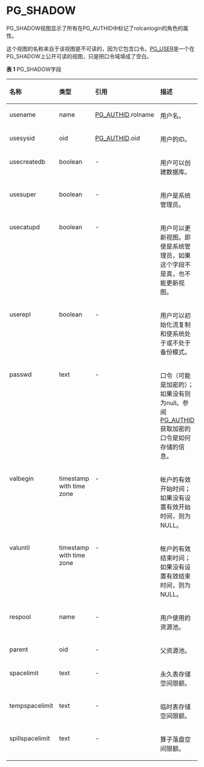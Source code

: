 # PG\_SHADOW<a name="ZH-CN_TOPIC_0289900422"></a>

PG\_SHADOW视图显示了所有在PG\_AUTHID中标记了rolcanlogin的角色的属性。

这个视图的名称来自于该视图是不可读的，因为它包含口令。[PG\_USER](PG_USER.md)是一个在PG\_SHADOW上公开可读的视图，只是把口令域填成了空白。

**表 1**  PG\_SHADOW字段

<a name="zh-cn_topic_0283136753_zh-cn_topic_0237122436_zh-cn_topic_0059778735_t0ad252bdb8024160816353f61e3bad0d"></a>
<table><thead align="left"><tr id="zh-cn_topic_0283136753_zh-cn_topic_0237122436_zh-cn_topic_0059778735_rf5d3d56d7ca540e49df0e63f3a534d81"><th class="cellrowborder" valign="top" width="17.11%" id="mcps1.2.5.1.1"><p id="zh-cn_topic_0283136753_zh-cn_topic_0237122436_zh-cn_topic_0059778735_abeddac62771547d3820cd7abb2121ede"><a name="zh-cn_topic_0283136753_zh-cn_topic_0237122436_zh-cn_topic_0059778735_abeddac62771547d3820cd7abb2121ede"></a><a name="zh-cn_topic_0283136753_zh-cn_topic_0237122436_zh-cn_topic_0059778735_abeddac62771547d3820cd7abb2121ede"></a>名称</p>
</th>
<th class="cellrowborder" valign="top" width="19.17%" id="mcps1.2.5.1.2"><p id="zh-cn_topic_0283136753_zh-cn_topic_0237122436_zh-cn_topic_0059778735_af3e014174746494ab7eb5239b44d1416"><a name="zh-cn_topic_0283136753_zh-cn_topic_0237122436_zh-cn_topic_0059778735_af3e014174746494ab7eb5239b44d1416"></a><a name="zh-cn_topic_0283136753_zh-cn_topic_0237122436_zh-cn_topic_0059778735_af3e014174746494ab7eb5239b44d1416"></a>类型</p>
</th>
<th class="cellrowborder" valign="top" width="21.060000000000002%" id="mcps1.2.5.1.3"><p id="zh-cn_topic_0283136753_zh-cn_topic_0237122436_zh-cn_topic_0059778735_afcf72e94da6a4be884048056c370c7da"><a name="zh-cn_topic_0283136753_zh-cn_topic_0237122436_zh-cn_topic_0059778735_afcf72e94da6a4be884048056c370c7da"></a><a name="zh-cn_topic_0283136753_zh-cn_topic_0237122436_zh-cn_topic_0059778735_afcf72e94da6a4be884048056c370c7da"></a>引用</p>
</th>
<th class="cellrowborder" valign="top" width="42.66%" id="mcps1.2.5.1.4"><p id="zh-cn_topic_0283136753_zh-cn_topic_0237122436_zh-cn_topic_0059778735_a21e6c8f77dd6495c848b83d3b5f4a8df"><a name="zh-cn_topic_0283136753_zh-cn_topic_0237122436_zh-cn_topic_0059778735_a21e6c8f77dd6495c848b83d3b5f4a8df"></a><a name="zh-cn_topic_0283136753_zh-cn_topic_0237122436_zh-cn_topic_0059778735_a21e6c8f77dd6495c848b83d3b5f4a8df"></a>描述</p>
</th>
</tr>
</thead>
<tbody><tr id="zh-cn_topic_0283136753_zh-cn_topic_0237122436_zh-cn_topic_0059778735_r041b7866bcd54f0bb7f394ec81bbaae0"><td class="cellrowborder" valign="top" width="17.11%" headers="mcps1.2.5.1.1 "><p id="zh-cn_topic_0283136753_zh-cn_topic_0237122436_zh-cn_topic_0059778735_afc68bfdeadfb4fda8930c1264c543d6f"><a name="zh-cn_topic_0283136753_zh-cn_topic_0237122436_zh-cn_topic_0059778735_afc68bfdeadfb4fda8930c1264c543d6f"></a><a name="zh-cn_topic_0283136753_zh-cn_topic_0237122436_zh-cn_topic_0059778735_afc68bfdeadfb4fda8930c1264c543d6f"></a>usename</p>
</td>
<td class="cellrowborder" valign="top" width="19.17%" headers="mcps1.2.5.1.2 "><p id="zh-cn_topic_0283136753_zh-cn_topic_0237122436_zh-cn_topic_0059778735_a5c97dba62ae944368ad43223a4007f54"><a name="zh-cn_topic_0283136753_zh-cn_topic_0237122436_zh-cn_topic_0059778735_a5c97dba62ae944368ad43223a4007f54"></a><a name="zh-cn_topic_0283136753_zh-cn_topic_0237122436_zh-cn_topic_0059778735_a5c97dba62ae944368ad43223a4007f54"></a>name</p>
</td>
<td class="cellrowborder" valign="top" width="21.060000000000002%" headers="mcps1.2.5.1.3 "><p id="zh-cn_topic_0283136753_zh-cn_topic_0237122436_zh-cn_topic_0059778735_a3adf7dfe6e344393b54b170751dd20c9"><a name="zh-cn_topic_0283136753_zh-cn_topic_0237122436_zh-cn_topic_0059778735_a3adf7dfe6e344393b54b170751dd20c9"></a><a name="zh-cn_topic_0283136753_zh-cn_topic_0237122436_zh-cn_topic_0059778735_a3adf7dfe6e344393b54b170751dd20c9"></a><a href="PG_AUTHID.md">PG_AUTHID</a>.rolname</p>
</td>
<td class="cellrowborder" valign="top" width="42.66%" headers="mcps1.2.5.1.4 "><p id="zh-cn_topic_0283136753_zh-cn_topic_0237122436_zh-cn_topic_0059778735_aeca26d1e9e8a494cb058b225adda6e87"><a name="zh-cn_topic_0283136753_zh-cn_topic_0237122436_zh-cn_topic_0059778735_aeca26d1e9e8a494cb058b225adda6e87"></a><a name="zh-cn_topic_0283136753_zh-cn_topic_0237122436_zh-cn_topic_0059778735_aeca26d1e9e8a494cb058b225adda6e87"></a>用户名。</p>
</td>
</tr>
<tr id="zh-cn_topic_0283136753_zh-cn_topic_0237122436_zh-cn_topic_0059778735_re1a01047b4844ef88819dc63aa18a5ee"><td class="cellrowborder" valign="top" width="17.11%" headers="mcps1.2.5.1.1 "><p id="zh-cn_topic_0283136753_zh-cn_topic_0237122436_zh-cn_topic_0059778735_a8af985e9fb96466e9d78ad37f0f7bc00"><a name="zh-cn_topic_0283136753_zh-cn_topic_0237122436_zh-cn_topic_0059778735_a8af985e9fb96466e9d78ad37f0f7bc00"></a><a name="zh-cn_topic_0283136753_zh-cn_topic_0237122436_zh-cn_topic_0059778735_a8af985e9fb96466e9d78ad37f0f7bc00"></a>usesysid</p>
</td>
<td class="cellrowborder" valign="top" width="19.17%" headers="mcps1.2.5.1.2 "><p id="zh-cn_topic_0283136753_zh-cn_topic_0237122436_zh-cn_topic_0059778735_a89058e2e5dcf4d7ba155343b157b3229"><a name="zh-cn_topic_0283136753_zh-cn_topic_0237122436_zh-cn_topic_0059778735_a89058e2e5dcf4d7ba155343b157b3229"></a><a name="zh-cn_topic_0283136753_zh-cn_topic_0237122436_zh-cn_topic_0059778735_a89058e2e5dcf4d7ba155343b157b3229"></a>oid</p>
</td>
<td class="cellrowborder" valign="top" width="21.060000000000002%" headers="mcps1.2.5.1.3 "><p id="zh-cn_topic_0283136753_zh-cn_topic_0237122436_zh-cn_topic_0059778735_a17e51b6257574da7bf6c8459b81c2f03"><a name="zh-cn_topic_0283136753_zh-cn_topic_0237122436_zh-cn_topic_0059778735_a17e51b6257574da7bf6c8459b81c2f03"></a><a name="zh-cn_topic_0283136753_zh-cn_topic_0237122436_zh-cn_topic_0059778735_a17e51b6257574da7bf6c8459b81c2f03"></a><a href="PG_AUTHID.md">PG_AUTHID</a>.oid</p>
</td>
<td class="cellrowborder" valign="top" width="42.66%" headers="mcps1.2.5.1.4 "><p id="zh-cn_topic_0283136753_zh-cn_topic_0237122436_zh-cn_topic_0059778735_a78b4cd623d584eec802ee44cffd1ecd6"><a name="zh-cn_topic_0283136753_zh-cn_topic_0237122436_zh-cn_topic_0059778735_a78b4cd623d584eec802ee44cffd1ecd6"></a><a name="zh-cn_topic_0283136753_zh-cn_topic_0237122436_zh-cn_topic_0059778735_a78b4cd623d584eec802ee44cffd1ecd6"></a>用户的ID。</p>
</td>
</tr>
<tr id="zh-cn_topic_0283136753_zh-cn_topic_0237122436_zh-cn_topic_0059778735_rfb0982b9fd3b4760ab6b2748c7c82002"><td class="cellrowborder" valign="top" width="17.11%" headers="mcps1.2.5.1.1 "><p id="zh-cn_topic_0283136753_zh-cn_topic_0237122436_zh-cn_topic_0059778735_a1205d8d899ad4128bf95ef2b21ce3198"><a name="zh-cn_topic_0283136753_zh-cn_topic_0237122436_zh-cn_topic_0059778735_a1205d8d899ad4128bf95ef2b21ce3198"></a><a name="zh-cn_topic_0283136753_zh-cn_topic_0237122436_zh-cn_topic_0059778735_a1205d8d899ad4128bf95ef2b21ce3198"></a>usecreatedb</p>
</td>
<td class="cellrowborder" valign="top" width="19.17%" headers="mcps1.2.5.1.2 "><p id="zh-cn_topic_0283136753_zh-cn_topic_0237122436_zh-cn_topic_0059778735_ab2d16a44fb66402e92f3cd750295c075"><a name="zh-cn_topic_0283136753_zh-cn_topic_0237122436_zh-cn_topic_0059778735_ab2d16a44fb66402e92f3cd750295c075"></a><a name="zh-cn_topic_0283136753_zh-cn_topic_0237122436_zh-cn_topic_0059778735_ab2d16a44fb66402e92f3cd750295c075"></a><span id="zh-cn_topic_0283136753_zh-cn_topic_0237122436_text4110943203015"><a name="zh-cn_topic_0283136753_zh-cn_topic_0237122436_text4110943203015"></a><a name="zh-cn_topic_0283136753_zh-cn_topic_0237122436_text4110943203015"></a>boolean</span></p>
</td>
<td class="cellrowborder" valign="top" width="21.060000000000002%" headers="mcps1.2.5.1.3 "><p id="zh-cn_topic_0283136753_zh-cn_topic_0237122436_zh-cn_topic_0059778735_a87c3314cb6834efa85f19d3771d9e57f"><a name="zh-cn_topic_0283136753_zh-cn_topic_0237122436_zh-cn_topic_0059778735_a87c3314cb6834efa85f19d3771d9e57f"></a><a name="zh-cn_topic_0283136753_zh-cn_topic_0237122436_zh-cn_topic_0059778735_a87c3314cb6834efa85f19d3771d9e57f"></a>-</p>
</td>
<td class="cellrowborder" valign="top" width="42.66%" headers="mcps1.2.5.1.4 "><p id="zh-cn_topic_0283136753_zh-cn_topic_0237122436_zh-cn_topic_0059778735_aa713b531ea034bfbbccbedbab4421a68"><a name="zh-cn_topic_0283136753_zh-cn_topic_0237122436_zh-cn_topic_0059778735_aa713b531ea034bfbbccbedbab4421a68"></a><a name="zh-cn_topic_0283136753_zh-cn_topic_0237122436_zh-cn_topic_0059778735_aa713b531ea034bfbbccbedbab4421a68"></a>用户可以创建数据库。</p>
</td>
</tr>
<tr id="zh-cn_topic_0283136753_zh-cn_topic_0237122436_zh-cn_topic_0059778735_r961171593705479c9d8ff1b973448f7c"><td class="cellrowborder" valign="top" width="17.11%" headers="mcps1.2.5.1.1 "><p id="zh-cn_topic_0283136753_zh-cn_topic_0237122436_zh-cn_topic_0059778735_ac850ae85feb24d09b9f181ee19daa83c"><a name="zh-cn_topic_0283136753_zh-cn_topic_0237122436_zh-cn_topic_0059778735_ac850ae85feb24d09b9f181ee19daa83c"></a><a name="zh-cn_topic_0283136753_zh-cn_topic_0237122436_zh-cn_topic_0059778735_ac850ae85feb24d09b9f181ee19daa83c"></a>usesuper</p>
</td>
<td class="cellrowborder" valign="top" width="19.17%" headers="mcps1.2.5.1.2 "><p id="zh-cn_topic_0283136753_zh-cn_topic_0237122436_zh-cn_topic_0059778735_ade18f3fd26974f87a811bf2a89414be4"><a name="zh-cn_topic_0283136753_zh-cn_topic_0237122436_zh-cn_topic_0059778735_ade18f3fd26974f87a811bf2a89414be4"></a><a name="zh-cn_topic_0283136753_zh-cn_topic_0237122436_zh-cn_topic_0059778735_ade18f3fd26974f87a811bf2a89414be4"></a><span id="text1695868184111"><a name="text1695868184111"></a><a name="text1695868184111"></a>boolean</span></p>
</td>
<td class="cellrowborder" valign="top" width="21.060000000000002%" headers="mcps1.2.5.1.3 "><p id="zh-cn_topic_0283136753_zh-cn_topic_0237122436_zh-cn_topic_0059778735_af73c6cdd90a74a80b0c0dbf3749ca799"><a name="zh-cn_topic_0283136753_zh-cn_topic_0237122436_zh-cn_topic_0059778735_af73c6cdd90a74a80b0c0dbf3749ca799"></a><a name="zh-cn_topic_0283136753_zh-cn_topic_0237122436_zh-cn_topic_0059778735_af73c6cdd90a74a80b0c0dbf3749ca799"></a>-</p>
</td>
<td class="cellrowborder" valign="top" width="42.66%" headers="mcps1.2.5.1.4 "><p id="zh-cn_topic_0283136753_zh-cn_topic_0237122436_zh-cn_topic_0059778735_a666f1dbda19746eaacde1724712f9629"><a name="zh-cn_topic_0283136753_zh-cn_topic_0237122436_zh-cn_topic_0059778735_a666f1dbda19746eaacde1724712f9629"></a><a name="zh-cn_topic_0283136753_zh-cn_topic_0237122436_zh-cn_topic_0059778735_a666f1dbda19746eaacde1724712f9629"></a>用户是系统管理员。</p>
</td>
</tr>
<tr id="zh-cn_topic_0283136753_zh-cn_topic_0237122436_zh-cn_topic_0059778735_r3796df17669344d4a6c38ddb13156115"><td class="cellrowborder" valign="top" width="17.11%" headers="mcps1.2.5.1.1 "><p id="zh-cn_topic_0283136753_zh-cn_topic_0237122436_zh-cn_topic_0059778735_a11c3a84d3f9a4c2c8f06a9ffb1d50c1a"><a name="zh-cn_topic_0283136753_zh-cn_topic_0237122436_zh-cn_topic_0059778735_a11c3a84d3f9a4c2c8f06a9ffb1d50c1a"></a><a name="zh-cn_topic_0283136753_zh-cn_topic_0237122436_zh-cn_topic_0059778735_a11c3a84d3f9a4c2c8f06a9ffb1d50c1a"></a>usecatupd</p>
</td>
<td class="cellrowborder" valign="top" width="19.17%" headers="mcps1.2.5.1.2 "><p id="zh-cn_topic_0283136753_zh-cn_topic_0237122436_zh-cn_topic_0059778735_addf4e40c76fa4231acadd47c958141d5"><a name="zh-cn_topic_0283136753_zh-cn_topic_0237122436_zh-cn_topic_0059778735_addf4e40c76fa4231acadd47c958141d5"></a><a name="zh-cn_topic_0283136753_zh-cn_topic_0237122436_zh-cn_topic_0059778735_addf4e40c76fa4231acadd47c958141d5"></a><span id="text658312106414"><a name="text658312106414"></a><a name="text658312106414"></a>boolean</span></p>
</td>
<td class="cellrowborder" valign="top" width="21.060000000000002%" headers="mcps1.2.5.1.3 "><p id="zh-cn_topic_0283136753_zh-cn_topic_0237122436_zh-cn_topic_0059778735_a3b709924c64b4b759054c909284294d2"><a name="zh-cn_topic_0283136753_zh-cn_topic_0237122436_zh-cn_topic_0059778735_a3b709924c64b4b759054c909284294d2"></a><a name="zh-cn_topic_0283136753_zh-cn_topic_0237122436_zh-cn_topic_0059778735_a3b709924c64b4b759054c909284294d2"></a>-</p>
</td>
<td class="cellrowborder" valign="top" width="42.66%" headers="mcps1.2.5.1.4 "><p id="zh-cn_topic_0283136753_zh-cn_topic_0237122436_zh-cn_topic_0059778735_a2b095abc97a349e2acbc63a5a49e6e9b"><a name="zh-cn_topic_0283136753_zh-cn_topic_0237122436_zh-cn_topic_0059778735_a2b095abc97a349e2acbc63a5a49e6e9b"></a><a name="zh-cn_topic_0283136753_zh-cn_topic_0237122436_zh-cn_topic_0059778735_a2b095abc97a349e2acbc63a5a49e6e9b"></a>用户可以更新视图。即使是系统管理员，如果这个字段不是真，也不能更新视图。</p>
</td>
</tr>
<tr id="zh-cn_topic_0283136753_zh-cn_topic_0237122436_zh-cn_topic_0059778735_re9aaabc185774cdbb2646a6582bcf4ca"><td class="cellrowborder" valign="top" width="17.11%" headers="mcps1.2.5.1.1 "><p id="zh-cn_topic_0283136753_zh-cn_topic_0237122436_zh-cn_topic_0059778735_a98cd6ef35fd24b428047c76b370545b9"><a name="zh-cn_topic_0283136753_zh-cn_topic_0237122436_zh-cn_topic_0059778735_a98cd6ef35fd24b428047c76b370545b9"></a><a name="zh-cn_topic_0283136753_zh-cn_topic_0237122436_zh-cn_topic_0059778735_a98cd6ef35fd24b428047c76b370545b9"></a>userepl</p>
</td>
<td class="cellrowborder" valign="top" width="19.17%" headers="mcps1.2.5.1.2 "><p id="zh-cn_topic_0283136753_zh-cn_topic_0237122436_zh-cn_topic_0059778735_ab6209420c4da4c14abdc91f15c512d61"><a name="zh-cn_topic_0283136753_zh-cn_topic_0237122436_zh-cn_topic_0059778735_ab6209420c4da4c14abdc91f15c512d61"></a><a name="zh-cn_topic_0283136753_zh-cn_topic_0237122436_zh-cn_topic_0059778735_ab6209420c4da4c14abdc91f15c512d61"></a><span id="text4803171214418"><a name="text4803171214418"></a><a name="text4803171214418"></a>boolean</span></p>
</td>
<td class="cellrowborder" valign="top" width="21.060000000000002%" headers="mcps1.2.5.1.3 "><p id="zh-cn_topic_0283136753_zh-cn_topic_0237122436_zh-cn_topic_0059778735_a68de9fca01ff4ca5a4046da4dad3d480"><a name="zh-cn_topic_0283136753_zh-cn_topic_0237122436_zh-cn_topic_0059778735_a68de9fca01ff4ca5a4046da4dad3d480"></a><a name="zh-cn_topic_0283136753_zh-cn_topic_0237122436_zh-cn_topic_0059778735_a68de9fca01ff4ca5a4046da4dad3d480"></a>-</p>
</td>
<td class="cellrowborder" valign="top" width="42.66%" headers="mcps1.2.5.1.4 "><p id="zh-cn_topic_0283136753_zh-cn_topic_0237122436_zh-cn_topic_0059778735_a8951703ff52d4aa5bb77c81c5128e9bf"><a name="zh-cn_topic_0283136753_zh-cn_topic_0237122436_zh-cn_topic_0059778735_a8951703ff52d4aa5bb77c81c5128e9bf"></a><a name="zh-cn_topic_0283136753_zh-cn_topic_0237122436_zh-cn_topic_0059778735_a8951703ff52d4aa5bb77c81c5128e9bf"></a>用户可以初始化流复制和使系统处于或不处于备份模式。</p>
</td>
</tr>
<tr id="zh-cn_topic_0283136753_zh-cn_topic_0237122436_zh-cn_topic_0059778735_rf183f36aeb5149d99ad565d8832d20e0"><td class="cellrowborder" valign="top" width="17.11%" headers="mcps1.2.5.1.1 "><p id="zh-cn_topic_0283136753_zh-cn_topic_0237122436_zh-cn_topic_0059778735_a4e777a5ee8594f399887f85a3c1138de"><a name="zh-cn_topic_0283136753_zh-cn_topic_0237122436_zh-cn_topic_0059778735_a4e777a5ee8594f399887f85a3c1138de"></a><a name="zh-cn_topic_0283136753_zh-cn_topic_0237122436_zh-cn_topic_0059778735_a4e777a5ee8594f399887f85a3c1138de"></a>passwd</p>
</td>
<td class="cellrowborder" valign="top" width="19.17%" headers="mcps1.2.5.1.2 "><p id="zh-cn_topic_0283136753_zh-cn_topic_0237122436_zh-cn_topic_0059778735_aefc345d7cb9a4fc698dc1f87a6d8f5fe"><a name="zh-cn_topic_0283136753_zh-cn_topic_0237122436_zh-cn_topic_0059778735_aefc345d7cb9a4fc698dc1f87a6d8f5fe"></a><a name="zh-cn_topic_0283136753_zh-cn_topic_0237122436_zh-cn_topic_0059778735_aefc345d7cb9a4fc698dc1f87a6d8f5fe"></a>text</p>
</td>
<td class="cellrowborder" valign="top" width="21.060000000000002%" headers="mcps1.2.5.1.3 "><p id="zh-cn_topic_0283136753_zh-cn_topic_0237122436_zh-cn_topic_0059778735_a8cc1621b1d6a46d0af01f6c667f3df47"><a name="zh-cn_topic_0283136753_zh-cn_topic_0237122436_zh-cn_topic_0059778735_a8cc1621b1d6a46d0af01f6c667f3df47"></a><a name="zh-cn_topic_0283136753_zh-cn_topic_0237122436_zh-cn_topic_0059778735_a8cc1621b1d6a46d0af01f6c667f3df47"></a>-</p>
</td>
<td class="cellrowborder" valign="top" width="42.66%" headers="mcps1.2.5.1.4 "><p id="zh-cn_topic_0283136753_zh-cn_topic_0237122436_zh-cn_topic_0059778735_a018f28333aa342b4969f46d41003d1a0"><a name="zh-cn_topic_0283136753_zh-cn_topic_0237122436_zh-cn_topic_0059778735_a018f28333aa342b4969f46d41003d1a0"></a><a name="zh-cn_topic_0283136753_zh-cn_topic_0237122436_zh-cn_topic_0059778735_a018f28333aa342b4969f46d41003d1a0"></a>口令（可能是加密的）；如果没有则为null。参阅<a href="PG_AUTHID.md">PG_AUTHID</a>获取加密的口令是如何存储的信息。</p>
</td>
</tr>
<tr id="zh-cn_topic_0283136753_zh-cn_topic_0237122436_zh-cn_topic_0059778735_rc18c23dc39864920ab6f1e9dd98ee71b"><td class="cellrowborder" valign="top" width="17.11%" headers="mcps1.2.5.1.1 "><p id="zh-cn_topic_0283136753_zh-cn_topic_0237122436_zh-cn_topic_0059778735_a83b34462307c49fa98c01bf6dfa12843"><a name="zh-cn_topic_0283136753_zh-cn_topic_0237122436_zh-cn_topic_0059778735_a83b34462307c49fa98c01bf6dfa12843"></a><a name="zh-cn_topic_0283136753_zh-cn_topic_0237122436_zh-cn_topic_0059778735_a83b34462307c49fa98c01bf6dfa12843"></a>valbegin</p>
</td>
<td class="cellrowborder" valign="top" width="19.17%" headers="mcps1.2.5.1.2 "><p id="zh-cn_topic_0283136753_zh-cn_topic_0237122436_zh-cn_topic_0059778735_a452e2ee057074766a156dfb7b08f1923"><a name="zh-cn_topic_0283136753_zh-cn_topic_0237122436_zh-cn_topic_0059778735_a452e2ee057074766a156dfb7b08f1923"></a><a name="zh-cn_topic_0283136753_zh-cn_topic_0237122436_zh-cn_topic_0059778735_a452e2ee057074766a156dfb7b08f1923"></a>timestamp with time zone</p>
</td>
<td class="cellrowborder" valign="top" width="21.060000000000002%" headers="mcps1.2.5.1.3 "><p id="zh-cn_topic_0283136753_zh-cn_topic_0237122436_zh-cn_topic_0059778735_ad02b56189e1740909b391efba88a31d7"><a name="zh-cn_topic_0283136753_zh-cn_topic_0237122436_zh-cn_topic_0059778735_ad02b56189e1740909b391efba88a31d7"></a><a name="zh-cn_topic_0283136753_zh-cn_topic_0237122436_zh-cn_topic_0059778735_ad02b56189e1740909b391efba88a31d7"></a>-</p>
</td>
<td class="cellrowborder" valign="top" width="42.66%" headers="mcps1.2.5.1.4 "><p id="zh-cn_topic_0283136753_zh-cn_topic_0237122436_zh-cn_topic_0059778735_a54cb732059ff4aed89226377754f3b41"><a name="zh-cn_topic_0283136753_zh-cn_topic_0237122436_zh-cn_topic_0059778735_a54cb732059ff4aed89226377754f3b41"></a><a name="zh-cn_topic_0283136753_zh-cn_topic_0237122436_zh-cn_topic_0059778735_a54cb732059ff4aed89226377754f3b41"></a>帐户的有效开始时间；如果没有设置有效开始时间，则为NULL。</p>
</td>
</tr>
<tr id="zh-cn_topic_0283136753_zh-cn_topic_0237122436_zh-cn_topic_0059778735_r5c2435f56c8b49eaa95506bb7f7ba56a"><td class="cellrowborder" valign="top" width="17.11%" headers="mcps1.2.5.1.1 "><p id="zh-cn_topic_0283136753_zh-cn_topic_0237122436_zh-cn_topic_0059778735_a73bd9bbe71604055af02152fd3064c28"><a name="zh-cn_topic_0283136753_zh-cn_topic_0237122436_zh-cn_topic_0059778735_a73bd9bbe71604055af02152fd3064c28"></a><a name="zh-cn_topic_0283136753_zh-cn_topic_0237122436_zh-cn_topic_0059778735_a73bd9bbe71604055af02152fd3064c28"></a>valuntil</p>
</td>
<td class="cellrowborder" valign="top" width="19.17%" headers="mcps1.2.5.1.2 "><p id="zh-cn_topic_0283136753_zh-cn_topic_0237122436_p11704544143516"><a name="zh-cn_topic_0283136753_zh-cn_topic_0237122436_p11704544143516"></a><a name="zh-cn_topic_0283136753_zh-cn_topic_0237122436_p11704544143516"></a>timestamp with time zone</p>
</td>
<td class="cellrowborder" valign="top" width="21.060000000000002%" headers="mcps1.2.5.1.3 "><p id="zh-cn_topic_0283136753_zh-cn_topic_0237122436_zh-cn_topic_0059778735_a8354d5505d9d45448e110d9f981528ff"><a name="zh-cn_topic_0283136753_zh-cn_topic_0237122436_zh-cn_topic_0059778735_a8354d5505d9d45448e110d9f981528ff"></a><a name="zh-cn_topic_0283136753_zh-cn_topic_0237122436_zh-cn_topic_0059778735_a8354d5505d9d45448e110d9f981528ff"></a>-</p>
</td>
<td class="cellrowborder" valign="top" width="42.66%" headers="mcps1.2.5.1.4 "><p id="zh-cn_topic_0283136753_zh-cn_topic_0237122436_zh-cn_topic_0059778735_a7b774bdc57d1420c88c883de8e3e1035"><a name="zh-cn_topic_0283136753_zh-cn_topic_0237122436_zh-cn_topic_0059778735_a7b774bdc57d1420c88c883de8e3e1035"></a><a name="zh-cn_topic_0283136753_zh-cn_topic_0237122436_zh-cn_topic_0059778735_a7b774bdc57d1420c88c883de8e3e1035"></a>帐户的有效结束时间；如果没有设置有效结束时间，则为NULL。</p>
</td>
</tr>
<tr id="zh-cn_topic_0283136753_zh-cn_topic_0237122436_zh-cn_topic_0059778735_rdcd0717be1c94ab4b9b58d9b7e9c34d1"><td class="cellrowborder" valign="top" width="17.11%" headers="mcps1.2.5.1.1 "><p id="zh-cn_topic_0283136753_zh-cn_topic_0237122436_zh-cn_topic_0059778735_af354588a99d64b7fa8dd489d3e5b5639"><a name="zh-cn_topic_0283136753_zh-cn_topic_0237122436_zh-cn_topic_0059778735_af354588a99d64b7fa8dd489d3e5b5639"></a><a name="zh-cn_topic_0283136753_zh-cn_topic_0237122436_zh-cn_topic_0059778735_af354588a99d64b7fa8dd489d3e5b5639"></a>respool</p>
</td>
<td class="cellrowborder" valign="top" width="19.17%" headers="mcps1.2.5.1.2 "><p id="zh-cn_topic_0283136753_zh-cn_topic_0237122436_zh-cn_topic_0059778735_a34ae6658d3154ae59bb553fa77490a19"><a name="zh-cn_topic_0283136753_zh-cn_topic_0237122436_zh-cn_topic_0059778735_a34ae6658d3154ae59bb553fa77490a19"></a><a name="zh-cn_topic_0283136753_zh-cn_topic_0237122436_zh-cn_topic_0059778735_a34ae6658d3154ae59bb553fa77490a19"></a>name</p>
</td>
<td class="cellrowborder" valign="top" width="21.060000000000002%" headers="mcps1.2.5.1.3 "><p id="zh-cn_topic_0283136753_zh-cn_topic_0237122436_zh-cn_topic_0059778735_af0c67a378d884ccfa727327fd804933a"><a name="zh-cn_topic_0283136753_zh-cn_topic_0237122436_zh-cn_topic_0059778735_af0c67a378d884ccfa727327fd804933a"></a><a name="zh-cn_topic_0283136753_zh-cn_topic_0237122436_zh-cn_topic_0059778735_af0c67a378d884ccfa727327fd804933a"></a>-</p>
</td>
<td class="cellrowborder" valign="top" width="42.66%" headers="mcps1.2.5.1.4 "><p id="zh-cn_topic_0283136753_zh-cn_topic_0237122436_zh-cn_topic_0059778735_a066596b038bf4b8ca30334dcd392a41d"><a name="zh-cn_topic_0283136753_zh-cn_topic_0237122436_zh-cn_topic_0059778735_a066596b038bf4b8ca30334dcd392a41d"></a><a name="zh-cn_topic_0283136753_zh-cn_topic_0237122436_zh-cn_topic_0059778735_a066596b038bf4b8ca30334dcd392a41d"></a>用户使用的资源池。</p>
</td>
</tr>
<tr id="zh-cn_topic_0283136753_zh-cn_topic_0237122436_row22455415144327"><td class="cellrowborder" valign="top" width="17.11%" headers="mcps1.2.5.1.1 "><p id="zh-cn_topic_0283136753_zh-cn_topic_0237122436_p6949296144327"><a name="zh-cn_topic_0283136753_zh-cn_topic_0237122436_p6949296144327"></a><a name="zh-cn_topic_0283136753_zh-cn_topic_0237122436_p6949296144327"></a>parent</p>
</td>
<td class="cellrowborder" valign="top" width="19.17%" headers="mcps1.2.5.1.2 "><p id="zh-cn_topic_0283136753_zh-cn_topic_0237122436_p26022065144327"><a name="zh-cn_topic_0283136753_zh-cn_topic_0237122436_p26022065144327"></a><a name="zh-cn_topic_0283136753_zh-cn_topic_0237122436_p26022065144327"></a>oid</p>
</td>
<td class="cellrowborder" valign="top" width="21.060000000000002%" headers="mcps1.2.5.1.3 "><p id="zh-cn_topic_0283136753_zh-cn_topic_0237122436_p27412515144327"><a name="zh-cn_topic_0283136753_zh-cn_topic_0237122436_p27412515144327"></a><a name="zh-cn_topic_0283136753_zh-cn_topic_0237122436_p27412515144327"></a>-</p>
</td>
<td class="cellrowborder" valign="top" width="42.66%" headers="mcps1.2.5.1.4 "><p id="zh-cn_topic_0283136753_zh-cn_topic_0237122436_p5821229144327"><a name="zh-cn_topic_0283136753_zh-cn_topic_0237122436_p5821229144327"></a><a name="zh-cn_topic_0283136753_zh-cn_topic_0237122436_p5821229144327"></a>父资源池。</p>
</td>
</tr>
<tr id="zh-cn_topic_0283136753_zh-cn_topic_0237122436_row48725342144323"><td class="cellrowborder" valign="top" width="17.11%" headers="mcps1.2.5.1.1 "><p id="zh-cn_topic_0283136753_zh-cn_topic_0237122436_p54438649144323"><a name="zh-cn_topic_0283136753_zh-cn_topic_0237122436_p54438649144323"></a><a name="zh-cn_topic_0283136753_zh-cn_topic_0237122436_p54438649144323"></a>spacelimit</p>
</td>
<td class="cellrowborder" valign="top" width="19.17%" headers="mcps1.2.5.1.2 "><p id="zh-cn_topic_0283136753_zh-cn_topic_0237122436_p47454461144323"><a name="zh-cn_topic_0283136753_zh-cn_topic_0237122436_p47454461144323"></a><a name="zh-cn_topic_0283136753_zh-cn_topic_0237122436_p47454461144323"></a>text</p>
</td>
<td class="cellrowborder" valign="top" width="21.060000000000002%" headers="mcps1.2.5.1.3 "><p id="zh-cn_topic_0283136753_zh-cn_topic_0237122436_p18606096144323"><a name="zh-cn_topic_0283136753_zh-cn_topic_0237122436_p18606096144323"></a><a name="zh-cn_topic_0283136753_zh-cn_topic_0237122436_p18606096144323"></a>-</p>
</td>
<td class="cellrowborder" valign="top" width="42.66%" headers="mcps1.2.5.1.4 "><p id="zh-cn_topic_0283136753_zh-cn_topic_0237122436_p30698845144323"><a name="zh-cn_topic_0283136753_zh-cn_topic_0237122436_p30698845144323"></a><a name="zh-cn_topic_0283136753_zh-cn_topic_0237122436_p30698845144323"></a>永久表存储空间限额。</p>
</td>
</tr>
<tr id="zh-cn_topic_0283136753_zh-cn_topic_0237122436_row1765533494117"><td class="cellrowborder" valign="top" width="17.11%" headers="mcps1.2.5.1.1 "><p id="zh-cn_topic_0283136753_zh-cn_topic_0237122436_p4655634104116"><a name="zh-cn_topic_0283136753_zh-cn_topic_0237122436_p4655634104116"></a><a name="zh-cn_topic_0283136753_zh-cn_topic_0237122436_p4655634104116"></a>tempspacelimit</p>
</td>
<td class="cellrowborder" valign="top" width="19.17%" headers="mcps1.2.5.1.2 "><p id="zh-cn_topic_0283136753_zh-cn_topic_0237122436_p196551134184117"><a name="zh-cn_topic_0283136753_zh-cn_topic_0237122436_p196551134184117"></a><a name="zh-cn_topic_0283136753_zh-cn_topic_0237122436_p196551134184117"></a>text</p>
</td>
<td class="cellrowborder" valign="top" width="21.060000000000002%" headers="mcps1.2.5.1.3 "><p id="zh-cn_topic_0283136753_zh-cn_topic_0237122436_p11655103434118"><a name="zh-cn_topic_0283136753_zh-cn_topic_0237122436_p11655103434118"></a><a name="zh-cn_topic_0283136753_zh-cn_topic_0237122436_p11655103434118"></a>-</p>
</td>
<td class="cellrowborder" valign="top" width="42.66%" headers="mcps1.2.5.1.4 "><p id="zh-cn_topic_0283136753_zh-cn_topic_0237122436_p12655334144111"><a name="zh-cn_topic_0283136753_zh-cn_topic_0237122436_p12655334144111"></a><a name="zh-cn_topic_0283136753_zh-cn_topic_0237122436_p12655334144111"></a>临时表存储空间限额。</p>
</td>
</tr>
<tr id="zh-cn_topic_0283136753_zh-cn_topic_0237122436_row3383113514416"><td class="cellrowborder" valign="top" width="17.11%" headers="mcps1.2.5.1.1 "><p id="zh-cn_topic_0283136753_zh-cn_topic_0237122436_p838343511413"><a name="zh-cn_topic_0283136753_zh-cn_topic_0237122436_p838343511413"></a><a name="zh-cn_topic_0283136753_zh-cn_topic_0237122436_p838343511413"></a>spillspacelimit</p>
</td>
<td class="cellrowborder" valign="top" width="19.17%" headers="mcps1.2.5.1.2 "><p id="zh-cn_topic_0283136753_zh-cn_topic_0237122436_p9384535104116"><a name="zh-cn_topic_0283136753_zh-cn_topic_0237122436_p9384535104116"></a><a name="zh-cn_topic_0283136753_zh-cn_topic_0237122436_p9384535104116"></a>text</p>
</td>
<td class="cellrowborder" valign="top" width="21.060000000000002%" headers="mcps1.2.5.1.3 "><p id="zh-cn_topic_0283136753_zh-cn_topic_0237122436_p2384335204116"><a name="zh-cn_topic_0283136753_zh-cn_topic_0237122436_p2384335204116"></a><a name="zh-cn_topic_0283136753_zh-cn_topic_0237122436_p2384335204116"></a>-</p>
</td>
<td class="cellrowborder" valign="top" width="42.66%" headers="mcps1.2.5.1.4 "><p id="zh-cn_topic_0283136753_zh-cn_topic_0237122436_p18384183512416"><a name="zh-cn_topic_0283136753_zh-cn_topic_0237122436_p18384183512416"></a><a name="zh-cn_topic_0283136753_zh-cn_topic_0237122436_p18384183512416"></a>算子落盘空间限额。</p>
</td>
</tr>
</tbody>
</table>

